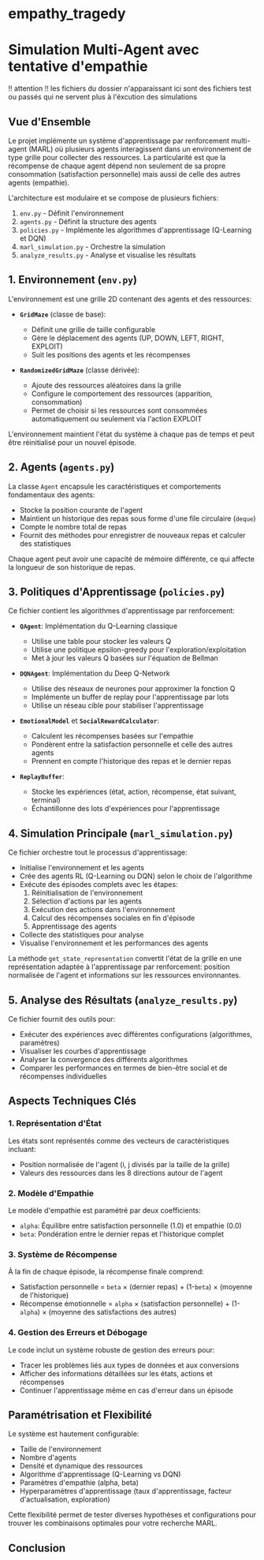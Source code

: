 # empathy_tragedy

#  Simulation Multi-Agent avec tentative d'empathie

!! attention !! les fichiers du dossier n'apparaissant ici sont des fichiers test ou passés qui ne servent plus à l'éxcution des simulations 

## Vue d'Ensemble

Le projet implémente un système d'apprentissage par renforcement multi-agent (MARL) où plusieurs agents interagissent dans un environnement de type grille pour collecter des ressources. La particularité est que la récompense de chaque agent dépend non seulement de sa propre consommation (satisfaction personnelle) mais aussi de celle des autres agents (empathie). 

L'architecture est modulaire et se compose de plusieurs fichiers:

1. `env.py` - Définit l'environnement
2. `agents.py` - Définit la structure des agents
3. `policies.py` - Implémente les algorithmes d'apprentissage (Q-Learning et DQN)
4. `marl_simulation.py` - Orchestre la simulation
5. `analyze_results.py` - Analyse et visualise les résultats

## 1. Environnement (`env.py`)

L'environnement est une grille 2D contenant des agents et des ressources:

- **`GridMaze`** (classe de base):
  - Définit une grille de taille configurable
  - Gère le déplacement des agents (UP, DOWN, LEFT, RIGHT, EXPLOIT)
  - Suit les positions des agents et les récompenses

- **`RandomizedGridMaze`** (classe dérivée):
  - Ajoute des ressources aléatoires dans la grille
  - Configure le comportement des ressources (apparition, consommation)
  - Permet de choisir si les ressources sont consommées automatiquement ou seulement via l'action EXPLOIT

L'environnement maintient l'état du système à chaque pas de temps et peut être réinitialisé pour un nouvel épisode.

## 2. Agents (`agents.py`)

La classe `Agent` encapsule les caractéristiques et comportements fondamentaux des agents:

- Stocke la position courante de l'agent
- Maintient un historique des repas sous forme d'une file circulaire (`deque`)
- Compte le nombre total de repas
- Fournit des méthodes pour enregistrer de nouveaux repas et calculer des statistiques

Chaque agent peut avoir une capacité de mémoire différente, ce qui affecte la longueur de son historique de repas.

## 3. Politiques d'Apprentissage (`policies.py`)

Ce fichier contient les algorithmes d'apprentissage par renforcement:

- **`QAgent`**: Implémentation du Q-Learning classique
  - Utilise une table pour stocker les valeurs Q
  - Utilise une politique epsilon-greedy pour l'exploration/exploitation
  - Met à jour les valeurs Q basées sur l'équation de Bellman

- **`DQNAgent`**: Implémentation du Deep Q-Network
  - Utilise des réseaux de neurones pour approximer la fonction Q
  - Implémente un buffer de replay pour l'apprentissage par lots
  - Utilise un réseau cible pour stabiliser l'apprentissage

- **`EmotionalModel`** et **`SocialRewardCalculator`**: 
  - Calculent les récompenses basées sur l'empathie
  - Pondèrent entre la satisfaction personnelle et celle des autres agents
  - Prennent en compte l'historique des repas et le dernier repas

- **`ReplayBuffer`**: 
  - Stocke les expériences (état, action, récompense, état suivant, terminal)
  - Échantillonne des lots d'expériences pour l'apprentissage

## 4. Simulation Principale (`marl_simulation.py`)

Ce fichier orchestre tout le processus d'apprentissage:

- Initialise l'environnement et les agents
- Crée des agents RL (Q-Learning ou DQN) selon le choix de l'algorithme
- Exécute des épisodes complets avec les étapes:
  1. Réinitialisation de l'environnement
  2. Sélection d'actions par les agents
  3. Exécution des actions dans l'environnement
  4. Calcul des récompenses sociales en fin d'épisode
  5. Apprentissage des agents
- Collecte des statistiques pour analyse
- Visualise l'environnement et les performances des agents

La méthode `get_state_representation` convertit l'état de la grille en une représentation adaptée à l'apprentissage par renforcement: position normalisée de l'agent et informations sur les ressources environnantes.

## 5. Analyse des Résultats (`analyze_results.py`)

Ce fichier fournit des outils pour:
- Exécuter des expériences avec différentes configurations (algorithmes, paramètres)
- Visualiser les courbes d'apprentissage
- Analyser la convergence des différents algorithmes
- Comparer les performances en termes de bien-être social et de récompenses individuelles

## Aspects Techniques Clés

### 1. Représentation d'État

Les états sont représentés comme des vecteurs de caractéristiques incluant:
- Position normalisée de l'agent (i, j divisés par la taille de la grille)
- Valeurs des ressources dans les 8 directions autour de l'agent

### 2. Modèle d'Empathie

Le modèle d'empathie est paramétré par deux coefficients:
- `alpha`: Équilibre entre satisfaction personnelle (1.0) et empathie (0.0)
- `beta`: Pondération entre le dernier repas et l'historique complet

### 3. Système de Récompense

À la fin de chaque épisode, la récompense finale comprend:
- Satisfaction personnelle = `beta` × (dernier repas) + (1-`beta`) × (moyenne de l'historique)
- Récompense émotionnelle = `alpha` × (satisfaction personnelle) + (1-`alpha`) × (moyenne des satisfactions des autres)

### 4. Gestion des Erreurs et Débogage

Le code inclut un système robuste de gestion des erreurs pour:
- Tracer les problèmes liés aux types de données et aux conversions
- Afficher des informations détaillées sur les états, actions et récompenses
- Continuer l'apprentissage même en cas d'erreur dans un épisode

## Paramétrisation et Flexibilité

Le système est hautement configurable:
- Taille de l'environnement
- Nombre d'agents
- Densité et dynamique des ressources
- Algorithme d'apprentissage (Q-Learning vs DQN)
- Paramètres d'empathie (alpha, beta)
- Hyperparamètres d'apprentissage (taux d'apprentissage, facteur d'actualisation, exploration)

Cette flexibilité permet de tester diverses hypothèses et configurations pour trouver les combinaisons optimales pour votre recherche MARL.

## Conclusion
